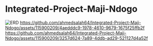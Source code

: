 # Integrated-Project-Maji-Ndogo
![ERD](https://github.com/ahmedsalah64/Integrated-Project-Maji-Ndogo/assets/115900209/64cdacd3-0c75-464d-8a60-3a047f91a7fd)
[https://github.com/ahmedsalah64/Integrated-Project-Maji-Ndogo/assets/115900209/4aedddc9-1978-4610-9679-1675f25ffb2f
](https://github.com/ahmedsalah64/Integrated-Project-Maji-Ndogo/assets/115900209/3257d624-7a89-4ddb-ad29-521127d4a52f
)https://github.com/ahmedsalah64/Integrated-Project-Maji-Ndogo/assets/115900209/3257d624-7a89-4ddb-ad29-521127d4a52f
